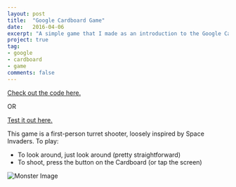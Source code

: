 ```yaml
---
layout: post
title:  "Google Cardboard Game"
date:   2016-04-06
excerpt: "A simple game that I made as an introduction to the Google Cardboard and budget VR."
project: true
tag:
- google
- cardboard
- game
comments: false
---
```


<a href="https://github.com/rjdean123/first-cardboard-app">
	Check out the code here.
</a>

OR

<a href="../cardboardgame/index.html">
	Test it out here.
</a>

This game is a first-person turret shooter, loosely inspired by Space Invaders. To play:

* To look around, just look around (pretty straightforward)
* To shoot, press the button on the Cardboard (or tap the screen)

![Monster Image]("../cardboardgame/textures/objects/alien.png")